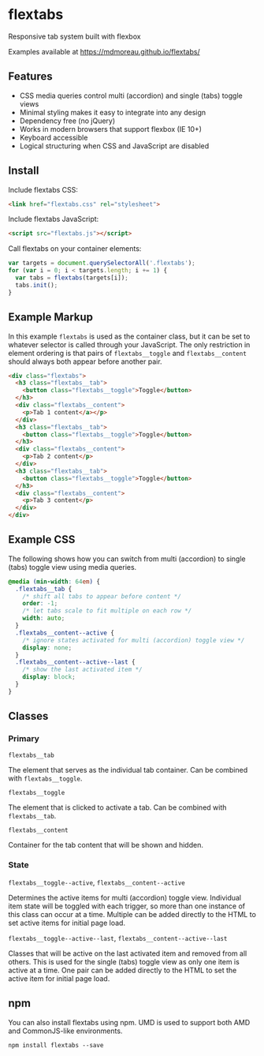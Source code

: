 # flextabs

Responsive tab system built with flexbox

Examples available at https://mdmoreau.github.io/flextabs/

## Features

- CSS media queries control multi (accordion) and single (tabs) toggle views
- Minimal styling makes it easy to integrate into any design
- Dependency free (no jQuery)
- Works in modern browsers that support flexbox (IE 10+)
- Keyboard accessible
- Logical structuring when CSS and JavaScript are disabled

## Install

Include flextabs CSS:

```html
<link href="flextabs.css" rel="stylesheet">
```

Include flextabs JavaScript:

```html
<script src="flextabs.js"></script>
```

Call flextabs on your container elements:

```js
var targets = document.querySelectorAll('.flextabs');
for (var i = 0; i < targets.length; i += 1) {
  var tabs = flextabs(targets[i]);
  tabs.init();
}
```

## Example Markup

In this example `flextabs` is used as the container class, but it can be set to whatever selector is called through your JavaScript.  The only restriction in element ordering is that pairs of `flextabs__toggle` and `flextabs__content` should always both appear before another pair.

```html
<div class="flextabs">
  <h3 class="flextabs__tab">
    <button class="flextabs__toggle">Toggle</button>
  </h3>
  <div class="flextabs__content">
    <p>Tab 1 content</a></p>
  </div>
  <h3 class="flextabs__tab">
    <button class="flextabs__toggle">Toggle</button>
  </h3>
  <div class="flextabs__content">
    <p>Tab 2 content</p>
  </div>
  <h3 class="flextabs__tab">
    <button class="flextabs__toggle">Toggle</button>
  </h3>
  <div class="flextabs__content">
    <p>Tab 3 content</p>
  </div>
</div>
```
## Example CSS

The following shows how you can switch from multi (accordion) to single (tabs) toggle view using media queries.

```css
@media (min-width: 64em) {
  .flextabs__tab {
    /* shift all tabs to appear before content */
    order: -1;
    /* let tabs scale to fit multiple on each row */
    width: auto;
  }
  .flextabs__content--active {
    /* ignore states activated for multi (accordion) toggle view */
    display: none;
  }
  .flextabs__content--active--last {
    /* show the last activated item */
    display: block;
  }
}
```

## Classes

### Primary

`flextabs__tab`

The element that serves as the individual tab container.  Can be combined with `flextabs__toggle`.

`flextabs__toggle`

The element that is clicked to activate a tab.  Can be combined with `flextabs__tab`.

`flextabs__content`

Container for the tab content that will be shown and hidden.

### State

`flextabs__toggle--active`, `flextabs__content--active`

Determines the active items for multi (accordion) toggle view.  Individual item state will be toggled with each trigger, so more than one instance of this class can occur at a time.  Multiple can be added directly to the HTML to set active items for initial page load.

`flextabs__toggle--active--last`, `flextabs__content--active--last`

Classes that will be active on the last activated item and removed from all others.  This is used for the single (tabs) toggle view as only one item is active at a time.  One pair can be added directly to the HTML to set the active item for initial page load.

## npm

You can also install flextabs using npm.  UMD is used to support both AMD and CommonJS-like environments.

```
npm install flextabs --save
```
